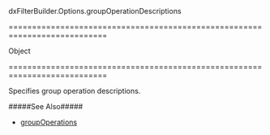<!--id-->dxFilterBuilder.Options.groupOperationDescriptions<!--/id-->
===========================================================================
<!--type-->Object<!--/type-->
===========================================================================

<!--shortDescription-->
Specifies group operation descriptions.
<!--/shortDescription-->

<!--fullDescription-->
#####See Also#####
- [groupOperations](/Documentation/ApiReference/UI_Widgets/dxFilterBuilder/Configuration/#groupOperations)
<!--/fullDescription-->